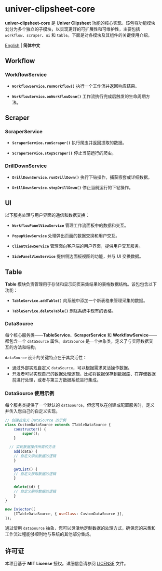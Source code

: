 # **univer-clipsheet-core**

**univer-clipsheet-core** 是 **Univer Clipsheet** 功能的核心实现。该包将功能模块划分为多个独立的子模块，以实现更好的可扩展性和可维护性，主要包括 `workflow`、`scraper`、`ui` 和 `table`。下面是对各模块及其组件的关键使用介绍。

[English](./README.md) | **简体中文**

## **Workflow**

### **WorkflowService**

- **`WorkflowService.runWorkflow()`**
  执行一个工作流并返回响应结果。

- **`WorkflowService.onWorkflowDone()`**
  工作流执行完成后触发的生命周期方法。

## **Scraper**

### **ScraperService**

- **`ScraperService.runScraper()`**
  执行爬虫并返回提取的数据。

- **`ScraperService.stopScraper()`**
  停止当前运行的爬虫。

### **DrillDownService**

- **`DrillDownService.runDrillDown()`**
  执行下钻操作，捕获嵌套或详细数据。

- **`DrillDownService.stopDrillDown()`**
  停止当前运行的下钻操作。

## **UI**

以下服务处理与用户界面的通信和数据交换：

- **`WorkflowPanelViewService`**
  管理工作流面板中的数据和交互。

- **`PopupViewService`**
  处理弹出页面的数据交换和用户交互。

- **`ClientViewService`**
  管理面向客户端的用户界面，提供用户交互服务。

- **`SidePanelViewService`**
  提供侧边面板视图的功能，并与 UI 交换数据。

## **Table**

**Table** 模块负责管理用于存储和显示网页采集结果的表格数据结构。该包包含以下功能：

- **`TableService.addTable()`**
  向系统中添加一个新表格来管理采集的数据。

- **`TableService.deleteTable()`**
  删除系统中现有的表格。

### **DataSource**

每个核心服务类——**TableService**、**ScraperService** 和 **WorkflowService**——都包含一个 `dataSource` 属性。`dataSource` 是一个抽象类，定义了与实际数据交互的方法和结构。

`dataSource` 设计的关键特点在于其灵活性：

- 通过外部实现自定义 `dataSource`，可以根据需求灵活操作数据。
- 开发者可以实现自己的数据处理逻辑，比如将数据保存到数据库、在存储数据前进行处理，或者与第三方数据系统进行集成。

### **DataSource 使用示例**

每个服务类提供了一个默认的 `dataSource`，但您可以在创建或配置服务时，定义并传入您自己的自定义实现。

```javascript
// 创建自定义 DataSource 的示例
class CustomDataSource extends ITableDataSource {
    constructor() {
        super();
    }

  // 实现数据操作所需的方法
    add(data) {
    // 自定义添加数据的逻辑
    }

    getList() {
    // 自定义获取数据的逻辑
    }

    delete(id) {
    // 自定义删除数据的逻辑
    }
}

new Injector([
    [ITableDataSource, { useClass: CustomDataSource }],
]);
```

通过使用 `dataSource` 抽象，您可以灵活地定制数据的处理方式，确保您的采集和工作流过程能够顺利地与系统的其他部分集成。

## 许可证

本项目基于 **MIT License** 授权。详细信息请参阅 [LICENSE](./LICENSE) 文件。
